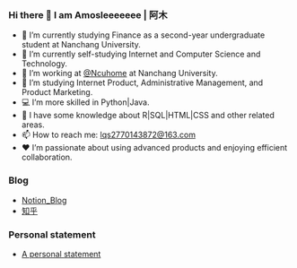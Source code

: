 ### Hi there 👋  I am Amosleeeeeee | 阿木

<!--
**amucuisile/amucuisile** is a ✨ _special_ ✨ repository because its `README.md` (this file) appears on your GitHub profile.

Here are some ideas to get you started:
-->
- 🔭 I’m currently studying Finance as a second-year undergraduate student at Nanchang University.
- 🌱 I’m currently self-studying Internet and Computer Science and Technology.
- 👯 I’m working at <a href="https://github.com/ncuhome">@Ncuhome</a> at Nanchang University.
- 🤔 I’m studying Internet Product, Administrative Management, and Product Marketing.
- 💻 I’m more skilled in Python|Java.
- 🎨 I have some knowledge about R|SQL|HTML|CSS and other related areas.
- 📫 How to reach me: lqs2770143872@163.com
- ❤️ I’m passionate about using advanced products and enjoying efficient collaboration.

### Blog
- <a href="[https://amuleee.notion.site/Amos-s-blog-2113f1a152e14ccbb917631aa054592b]">Notion_Blog</a>
- <a href="[zhihu.com/people/hui-yi-69-71-7]">知乎</a>

### Personal statement
- <a href="[https://h5yc6798f4.feishu.cn/docx/VC1mdY5C3o4cgCxm0C8c4iSGnfd">A personal statement</a>

